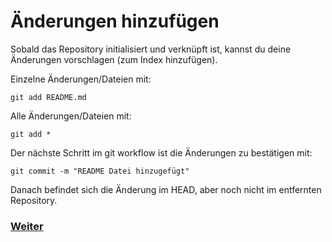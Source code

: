 # Änderungen hinzufügen

Sobald das Repository initialisiert und verknüpft ist, kannst du deine Änderungen vorschlagen (zum Index hinzufügen).

Einzelne Änderungen/Dateien mit:

```
git add README.md
```

Alle Änderungen/Dateien mit:

```
git add *
```

Der nächste Schritt im git workflow ist die Änderungen zu bestätigen mit:

```
git commit -m "README Datei hinzugefügt"
```

Danach befindet sich die Änderung im HEAD, aber noch nicht im entfernten Repository.

### [Weiter](push.md)